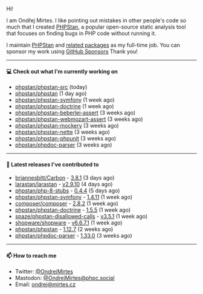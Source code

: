 Hi!

I am Ondřej Mirtes. I like pointing out mistakes in other people's code so much that I created [PHPStan](https://phpstan.org/), a popular open-source static analysis tool that focuses on finding bugs in PHP code without running it.

I maintain [PHPStan](https://github.com/phpstan/phpstan) and [related packages](https://github.com/phpstan/) as my full-time job. You can sponsor my work using [GitHub Sponsors](https://github.com/sponsors/ondrejmirtes) Thank you!

---

#### 💻 Check out what I'm currently working on

- [phpstan/phpstan-src](https://github.com/phpstan/phpstan-src) (today)
- [phpstan/phpstan](https://github.com/phpstan/phpstan) (1 day ago)
- [phpstan/phpstan-symfony](https://github.com/phpstan/phpstan-symfony) (1 week ago)
- [phpstan/phpstan-doctrine](https://github.com/phpstan/phpstan-doctrine) (1 week ago)
- [phpstan/phpstan-beberlei-assert](https://github.com/phpstan/phpstan-beberlei-assert) (3 weeks ago)
- [phpstan/phpstan-webmozart-assert](https://github.com/phpstan/phpstan-webmozart-assert) (3 weeks ago)
- [phpstan/phpstan-mockery](https://github.com/phpstan/phpstan-mockery) (3 weeks ago)
- [phpstan/phpstan-nette](https://github.com/phpstan/phpstan-nette) (3 weeks ago)
- [phpstan/phpstan-phpunit](https://github.com/phpstan/phpstan-phpunit) (3 weeks ago)
- [phpstan/phpdoc-parser](https://github.com/phpstan/phpdoc-parser) (3 weeks ago)

---

#### 🔭 Latest releases I've contributed to

- [briannesbitt/Carbon](https://github.com/briannesbitt/Carbon) - [3.8.1](https://github.com/briannesbitt/Carbon/releases/tag/3.8.1) (3 days ago)
- [larastan/larastan](https://github.com/larastan/larastan) - [v2.9.10](https://github.com/larastan/larastan/releases/tag/v2.9.10) (4 days ago)
- [phpstan/php-8-stubs](https://github.com/phpstan/php-8-stubs) - [0.4.4](https://github.com/phpstan/php-8-stubs/releases/tag/0.4.4) (5 days ago)
- [phpstan/phpstan-symfony](https://github.com/phpstan/phpstan-symfony) - [1.4.11](https://github.com/phpstan/phpstan-symfony/releases/tag/1.4.11) (1 week ago)
- [composer/composer](https://github.com/composer/composer) - [2.8.2](https://github.com/composer/composer/releases/tag/2.8.2) (1 week ago)
- [phpstan/phpstan-doctrine](https://github.com/phpstan/phpstan-doctrine) - [1.5.5](https://github.com/phpstan/phpstan-doctrine/releases/tag/1.5.5) (1 week ago)
- [spaze/phpstan-disallowed-calls](https://github.com/spaze/phpstan-disallowed-calls) - [v3.5.1](https://github.com/spaze/phpstan-disallowed-calls/releases/tag/v3.5.1) (1 week ago)
- [shopware/shopware](https://github.com/shopware/shopware) - [v6.6.7.1](https://github.com/shopware/shopware/releases/tag/v6.6.7.1) (1 week ago)
- [phpstan/phpstan](https://github.com/phpstan/phpstan) - [1.12.7](https://github.com/phpstan/phpstan/releases/tag/1.12.7) (2 weeks ago)
- [phpstan/phpdoc-parser](https://github.com/phpstan/phpdoc-parser) - [1.33.0](https://github.com/phpstan/phpdoc-parser/releases/tag/1.33.0) (3 weeks ago)

---

#### 📫 How to reach me

- Twitter: [@OndrejMirtes](https://twitter.com/ondrejmirtes)
- Mastodon: [@OndrejMirtes@phpc.social](https://phpc.social/@OndrejMirtes)
- Email: [ondrej@mirtes.cz](mailto:ondrej@mirtes.cz)
